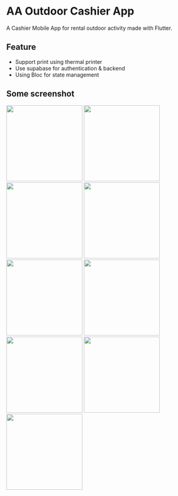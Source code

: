 # AA Outdoor Cashier App

A Cashier Mobile App for rental outdoor activity made with Flutter.

## Feature

- Support print using thermal printer
- Use supabase for authentication & backend
- Using Bloc for state management

## Some screenshot
<img src="https://github.com/user-attachments/assets/b30ef360-7a6f-4892-9c3f-a667807419e0" width="200">
<img src="https://github.com/user-attachments/assets/b89b2f4a-d0e4-49be-a2f4-555ad3e94717" width="200">
<img src="https://github.com/user-attachments/assets/c4db3b53-addb-40dc-bc1b-ed0eb9f6404c" width="200">
<img src="https://github.com/user-attachments/assets/5aacd420-4a35-4610-aab1-4c0295d7bcc1" width="200">
<img src="https://github.com/user-attachments/assets/b8be75f8-f460-470c-9d80-f948f33990c2" width="200">
<img src="https://github.com/user-attachments/assets/d5194e34-0a28-4439-9733-bf2641760daa" width="200">
<img src="https://github.com/user-attachments/assets/f4599280-5f85-4716-8e93-eff4710a1457" width="200">
<img src="https://github.com/user-attachments/assets/5c39a687-a5a1-4420-bc42-44ae5d0c092b" width="200">
<img src="https://github.com/user-attachments/assets/73e8f9b4-a5ea-4470-9786-276fb98873d3" width="200">

